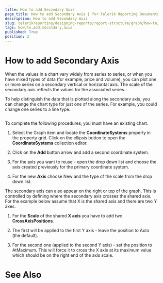 ```yaml
---
title: How to add Secondary Axis
page_title: How to add Secondary Axis | for Telerik Reporting Documentation
description: How to add Secondary Axis
slug: telerikreporting/designing-reports/report-structure/graph/how-to/how-to-add-secondary-axis
tags: how,to,add,secondary,axis
published: True
position: 2
---
```


# How to add Secondary Axis



When the values in a chart vary widely from series to series, or when you have mixed types of data (for example, price and volume),
        you can plot one or more series on a secondary vertical or horizontal axis. The scale of the secondary axis reflects the values for the associated series.
      

To help distinguish the data that is plotted along the secondary axis, you can change the chart type for just one of the series.
        For example, you could change one series to a line type.
      

## 

To complete the following procedures, you must have an existing chart.

1. Select the Graph item and locate the __CoordinateSystems__ property in the property grid. Click on the ellipsis button to 
              open the __CoordinateSystems__ collection editor.
            

1. Click on the __Add__ button arrow and add a second coordinate system.
            

1. For the axis you want to reuse - open the drop down list and choose the axis created previously for the primary coordinate system.
            

1. For the new __Axis__ choose New and the type of the scale from the drop down list.
            

The secondary axis can also appear on the right or top of the graph. 
          This is controlled by defining where the secondary axis crosses the shared axis. 
          For the example below assume that X is the shared axis and there are two Y axes.
        

1. For the __Scale__ of the shared __X axis__ you have to add two __CrossAxisPositions__.
            

1. The first will be applied to the first Y axis - leave the position to Auto (the default).
            

1. For the second one (applied to the second Y axis) - set the position to AtMaximum. 
              This will force it to cross the X axis at its maximum value which should be on the right end of the axis scale.
            

# See Also

